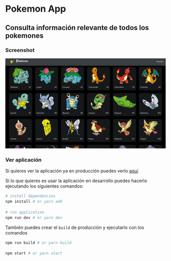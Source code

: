 # Pokemon App
## Consulta información relevante de todos los pokemones


### Screenshot

![](./screenshot.png)


### Ver aplicación

Si quieres ver la aplicación ya en producción puedes verlo [aquí](https://pockemon-next-app.vercel.app/)

Si lo que quieres es usar la aplicación en desarrollo puedes hacerlo ejecutando los siguientes comandos:

```bash
# install dependencies
npm install # or yarn add

# run application
npm run dev # or yarn dev
```

También puedes crear el `build` de producción y ejecutarlo con los comandos

```bash
npm run build # or yarn build

npm start # or yarn start
```
